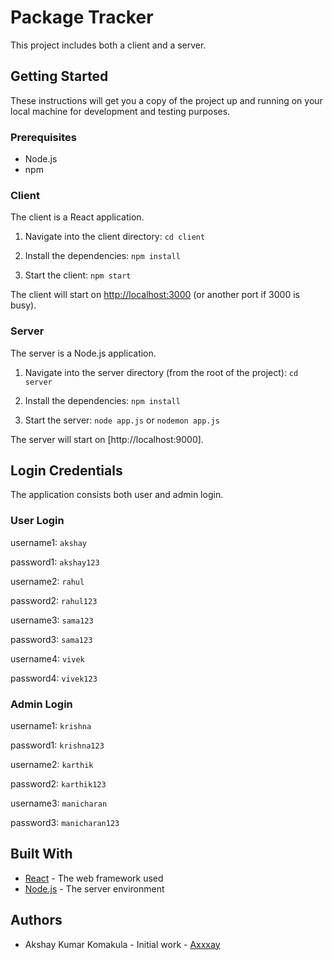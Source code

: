 # Package Tracker

This project includes both a client and a server.

## Getting Started

These instructions will get you a copy of the project up and running on your local machine for development and testing purposes.

### Prerequisites

- Node.js
- npm


### Client

The client is a React application.

1. Navigate into the client directory:  ```cd client```

2. Install the dependencies:  `npm install`

3. Start the client:  `npm start`

The client will start on [http://localhost:3000](http://localhost:3000) (or another port if 3000 is busy).

### Server

The server is a Node.js application.

1. Navigate into the server directory (from the root of the project):  `cd server`

2. Install the dependencies:  `npm install`

3. Start the server:  `node app.js` or `nodemon app.js`

The server will start on [http://localhost:9000].


## Login Credentials

The application consists both user and admin login.

### User Login

username1: `akshay`

password1: `akshay123`


username2: `rahul`

password2: `rahul123`


username3: `sama123`

password3: `sama123`


username4: `vivek`

password4: `vivek123`

### Admin Login

username1: `krishna`

password1: `krishna123`


username2: `karthik`

password2: `karthik123`


username3: `manicharan`

password3: `manicharan123`



## Built With

- [React](https://reactjs.org/) - The web framework used
- [Node.js](https://nodejs.org/) - The server environment

## Authors

- Akshay Kumar Komakula - Initial work - [Axxxay](https://github.com/axxxay)
